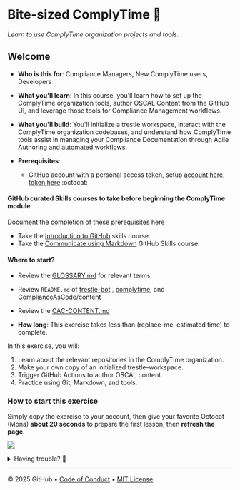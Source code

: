 # Bite-sized ComplyTime 🍮

_Learn to use ComplyTime organization projects and tools._

## Welcome

- **Who is this for**: Compliance Managers, New ComplyTime users, Developers
- **What you'll learn**: In this course, you'll learn how to set up the ComplyTime organization tools, author OSCAL Content from the GitHub UI, and leverage those tools for Compliance Management workflows.
- **What you'll build**: You'll initialize a trestle workspace, interact with the ComplyTime organization codebases, and understand how ComplyTime tools assist in managing your Compliance Documentation through Agile Authoring and automated workflows.

- **Prerequisites**:
  - GitHub account with a personal access token, setup [account here](https://github.com/), [token here](https://docs.github.com/en/authentication/keeping-your-account-and-data-secure/managing-your-personal-access-tokens) :octocat:
  <!-- - Vagrant environment installed and initialized on system - [documented here](https://docs.google.com/presentation/d/1rVhYxrvgYQRaKeBfctjXGg9cz7k_R21frUX-ZitTr8k/edit?slide=id.g30e84f14e68_0_7122#slide=id.g30e84f14e68_0_7122).
    - Git tools installed on system Include the contents of installation in a `.md` file here 🧰
  -->

#### GitHub curated Skills courses to take before beginning the ComplyTime module 

Document the completion of these prerequisites [here](https://forms.gle/1JihWyLzS71n7qkc7)

  - Take the [Introduction to GitHub](https://github.com/skills/introduction-to-github) skills course. 
  - Take the [Communicate using Markdown](https://github.com/skills/communicate-using-markdown) GitHub Skills course. 

#### Where to start? 

  - Review the [GLOSSARY.md](docs/GLOSSARY.md) for relevant terms 
  - Review `README.md` of [trestle-bot](https://github.com/complytime/trestle-bot) ,  [complytime](https://github.com/complytime/complytime), and [ComplianceAsCode/content](https://github.com/ComplianceAsCode/content/blob/master/README.md)
  - Review the [CAC-CONTENT.md](docs/CAC-CONTENT.md)

- **How long**: This exercise takes less than (replace-me: estimated time) to complete.

In this exercise, you will:
1. Learn about the relevant repositories in the ComplyTime organization.
2. Make your own copy of an initialized trestle-workspace.
3. Trigger GitHub Actions to author OSCAL content. 
4. Practice using Git, Markdown, and tools. 

<!-- 1. Understand the concept of branches, forks, and commit history.
2. Work with Markdown to comment on a pull-request and provide feedback.
3. Create a repository under your namespace.
1. Fork the trestle-bot repository and set the remote upstream.
1. Initialize your trestle-workspace for syncing ComplianceAsCode/content to your OSCAL Content Catalogs, Profiles, and Component Definitions.
-->

### How to start this exercise

Simply copy the exercise to your account, then give your favorite Octocat (Mona) **about 20 seconds** to prepare the first lesson, then **refresh the page**.

<!--  (replace-me: Make sure to edit the URL with proper template_owner, template_name, repo name and description)  -->
[![](https://img.shields.io/badge/Copy%20Exercise-%E2%86%92-1f883d?style=for-the-badge&logo=github&labelColor=197935)](https://github.com/new?template_owner=skills&template_name=exercise-template&owner=%40me&name=skills-<replace-me>&description=Exercise:+Replace+me&visibility=public)

<details>
<summary>Having trouble? 🤷</summary><br/>

When copying the exercise, we recommend the following settings:

- For owner, choose your personal account or an organization to host the repository.

- We recommend creating a public repository, since private repositories will use Actions minutes.

If the exercise isn't ready in 20 seconds, please check the [Actions](../../actions) tab.

- Check to see if a job is running. Sometimes it simply takes a bit longer.

- If the page shows a failed job, please submit an issue. Nice, you found a bug! 🐛

</details>

---

&copy; 2025 GitHub &bull; [Code of Conduct](https://www.contributor-covenant.org/version/2/1/code_of_conduct/code_of_conduct.md) &bull; [MIT License](https://gh.io/mit)
